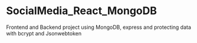 # SocialMedia_React_MongoDB
Frontend and Backend project using MongoDB, express and protecting data with bcrypt and Jsonwebtoken
